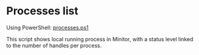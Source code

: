 # Processes list

 Using PowerShell: [processes.ps1](../examples/processes.ps1)

This script shows local running process in Minitor, with a status level linked to the number of handles per process.
